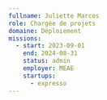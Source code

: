 ```yaml
---
fullname: Juliette Marcos
role: Chargée de projets
domaine: Déploiement
missions:
  - start: 2023-09-01
    end: 2024-08-31
    status: admin
    employer: MEAE
    startups:
      - expresso
---
```

